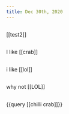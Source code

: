 ```yaml
---
title: Dec 30th, 2020
---
```


##
[[test2]]
##
##
I like [[crab]]
##
i like [[lol]]
##
why not [[LOL]]
##
{{query [[chilli crab]]}}
